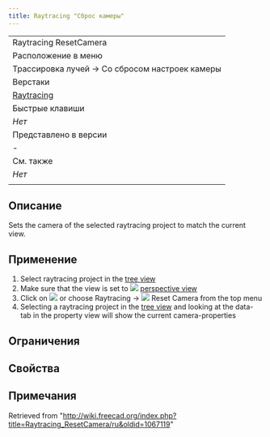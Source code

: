 ```yaml
---
title: Raytracing "Сброс камеры"
---
```

|  |
| --- |
| Raytracing ResetCamera |
| Расположение в меню |
| Трассировка лучей → Со сбросом настроек камеры |
| Верстаки |
| [Raytracing](/Raytracing_Workbench/ru "Raytracing Workbench/ru") |
| Быстрые клавиши |
| *Нет* |
| Представлено в версии |
| - |
| См. также |
| *Нет* |
|  |

## Описание

Sets the camera of the selected raytracing project to match the current view.

## Применение

1. Select raytracing project in the [tree view](/Tree_view "Tree view")
2. Make sure that the view is set to ![](/images/Std_PerspectiveCamera.svg) [perspective view](/Std_PerspectiveCamera "Std PerspectiveCamera")
3. Click on ![](/images/Raytracing_ResetCamera.svg) or choose  Raytracing → ![](/images/Raytracing_ResetCamera.svg) Reset Camera from the top menu
4. Selecting a raytracing project in the [tree view](/Tree_view "Tree view") and looking at the data-tab in the property view will show the current camera-properties

## Ограничения

## Свойства

## Примечания

Retrieved from "<http://wiki.freecad.org/index.php?title=Raytracing_ResetCamera/ru&oldid=1067119>"